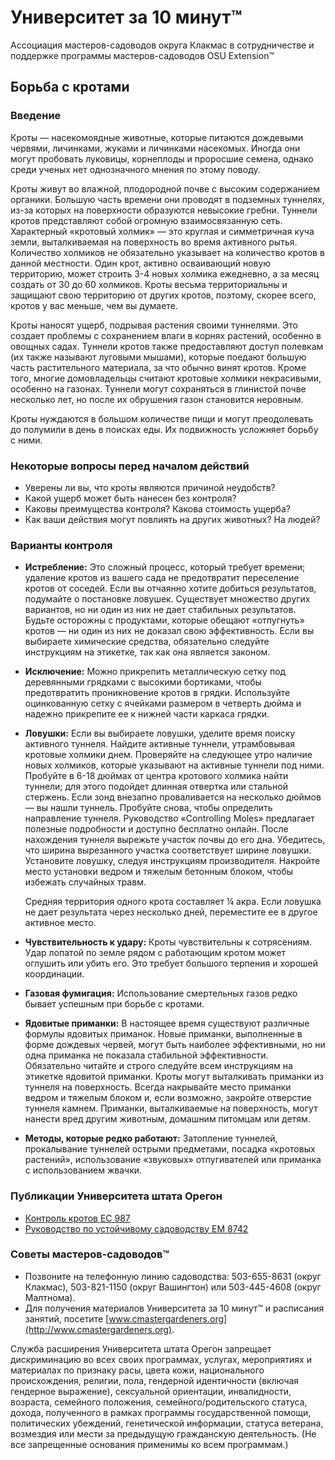 # Университет за 10 минут™

Ассоциация мастеров-садоводов округа Клакмас в сотрудничестве и поддержке программы мастеров-садоводов OSU Extension™

## Борьба с кротами

### Введение

Кроты — насекомоядные животные, которые питаются дождевыми червями, личинками, жуками и личинками насекомых. Иногда они могут пробовать луковицы, корнеплоды и проросшие семена, однако среди ученых нет однозначного мнения по этому поводу.

Кроты живут во влажной, плодородной почве с высоким содержанием органики. Большую часть времени они проводят в подземных туннелях, из-за которых на поверхности образуются невысокие гребни. Туннели кротов представляют собой огромную взаимосвязанную сеть. Характерный «кротовый холмик» — это круглая и симметричная куча земли, выталкиваемая на поверхность во время активного рытья. Количество холмиков не обязательно указывает на количество кротов в данной местности. Один крот, активно осваивающий новую территорию, может строить 3-4 новых холмика ежедневно, а за месяц создать от 30 до 60 холмиков. Кроты весьма территориальны и защищают свою территорию от других кротов, поэтому, скорее всего, кротов у вас меньше, чем вы думаете.

Кроты наносят ущерб, подрывая растения своими туннелями. Это создает проблемы с сохранением влаги в корнях растений, особенно в овощных садах. Туннели кротов также предоставляют доступ полевкам (их также называют луговыми мышами), которые поедают большую часть растительного материала, за что обычно винят кротов. Кроме того, многие домовладельцы считают кротовые холмики некрасивыми, особенно на газонах. Туннели могут сохраняться в глинистой почве несколько лет, но после их обрушения газон становится неровным.

Кроты нуждаются в большом количестве пищи и могут преодолевать до полумили в день в поисках еды. Их подвижность усложняет борьбу с ними.

### Некоторые вопросы перед началом действий

- Уверены ли вы, что кроты являются причиной неудобств?
- Какой ущерб может быть нанесен без контроля?
- Каковы преимущества контроля? Какова стоимость ущерба?
- Как ваши действия могут повлиять на других животных? На людей?

### Варианты контроля

- **Истребление:** Это сложный процесс, который требует времени; удаление кротов из вашего сада не предотвратит переселение кротов от соседей. Если вы отчаянно хотите добиться результатов, подумайте о постановке ловушек. Существует множество других вариантов, но ни один из них не дает стабильных результатов. Будьте осторожны с продуктами, которые обещают «отпугнуть» кротов — ни один из них не доказал свою эффективность. Если вы выбираете химические средства, обязательно следуйте инструкциям на этикетке, так как она является законом.

- **Исключение:** Можно прикрепить металлическую сетку под деревянными грядками с высокими бортиками, чтобы предотвратить проникновение кротов в грядки. Используйте оцинкованную сетку с ячейками размером в четверть дюйма и надежно прикрепите ее к нижней части каркаса грядки.

- **Ловушки:** Если вы выбираете ловушки, уделите время поиску активного туннеля. Найдите активные туннели, утрамбовывая кротовые холмики днем. Проверяйте на следующее утро наличие новых холмиков, которые указывают на активные туннели под ними. Пробуйте в 6-18 дюймах от центра кротового холмика найти туннели; для этого подойдет длинная отвертка или стальной стержень. Если зонд внезапно проваливается на несколько дюймов — вы нашли туннель. Пробуйте снова, чтобы определить направление туннеля. Руководство «Controlling Moles» предлагает полезные подробности и доступно бесплатно онлайн. После нахождения туннеля вырежьте участок почвы до его дна. Убедитесь, что ширина вырезанного участка соответствует ширине ловушки. Установите ловушку, следуя инструкциям производителя. Накройте место установки ведром и тяжелым бетонным блоком, чтобы избежать случайных травм.  

  Средняя территория одного крота составляет ¼ акра. Если ловушка не дает результата через несколько дней, переместите ее в другое активное место.

- **Чувствительность к удару:** Кроты чувствительны к сотрясениям. Удар лопатой по земле рядом с работающим кротом может оглушить или убить его. Это требует большого терпения и хорошей координации.

- **Газовая фумигация:** Использование смертельных газов редко бывает успешным при борьбе с кротами.

- **Ядовитые приманки:** В настоящее время существуют различные формулы ядовитых приманок. Новые приманки, выполненные в форме дождевых червей, могут быть наиболее эффективными, но ни одна приманка не показала стабильной эффективности. Обязательно читайте и строго следуйте всем инструкциям на этикетке ядовитой приманки. Кроты могут выталкивать приманки из туннеля на поверхность. Всегда накрывайте место приманки ведром и тяжелым блоком и, если возможно, закройте отверстие туннеля камнем. Приманки, выталкиваемые на поверхность, могут нанести вред другим животным, домашним питомцам или детям.

- **Методы, которые редко работают:** Затопление туннелей, прокалывание туннелей острыми предметами, посадка «кротовых растений», использование «звуковых» отпугивателей или приманка с использованием жвачки.

### Публикации Университета штата Орегон

- [Контроль кротов EC 987](https://catalog.extension.oregonstate.edu)
- [Руководство по устойчивому садоводству EM 8742](https://catalog.extension.oregonstate.edu)

### Советы мастеров-садоводов™

- Позвоните на телефонную линию садоводства: 503-655-8631 (округ Клакмас), 503-821-1150 (округ Вашингтон) или 503-445-4608 (округ Малтнома).
- Для получения материалов Университета за 10 минут™ и расписания занятий, посетите [www.cmastergardeners.org](http://www.cmastergardeners.org).

Служба расширения Университета штата Орегон запрещает дискриминацию во всех своих программах, услугах, мероприятиях и материалах по признаку расы, цвета кожи, национального происхождения, религии, пола, гендерной идентичности (включая гендерное выражение), сексуальной ориентации, инвалидности, возраста, семейного положения, семейного/родительского статуса, дохода, полученного в рамках программы государственной помощи, политических убеждений, генетической информации, статуса ветерана, возмездия или мести за предыдущую гражданскую деятельность. (Не все запрещенные основания применимы ко всем программам.)